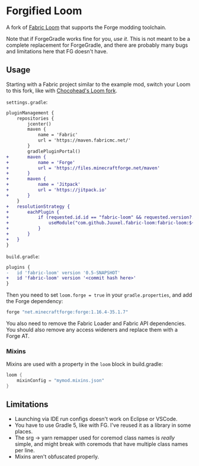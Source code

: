 # Forgified Loom

A fork of [Fabric Loom](https://github.com/FabricMC/fabric-loom) that supports the Forge modding toolchain.

Note that if ForgeGradle works fine for you, *use it*.
This is not meant to be a complete replacement for ForgeGradle,
and there are probably many bugs and limitations here that FG doesn't have.

## Usage

Starting with a Fabric project similar to the example mod,
switch your Loom to this fork, like with [Chocohead's Loom fork](https://github.com/Chocohead/Fabric-Loom/).

`settings.gradle`:
```diff
pluginManagement {
	repositories {
		jcenter()
		maven {
			name = 'Fabric'
			url = 'https://maven.fabricmc.net/'
		}
		gradlePluginPortal()
+		maven {
+			name = 'Forge'
+			url = 'https://files.minecraftforge.net/maven'
+		}
+		maven {
+			name = 'Jitpack'
+			url = 'https://jitpack.io'
+		}
	}
+	resolutionStrategy {
+		eachPlugin {
+			if (requested.id.id == "fabric-loom" && requested.version?.endsWith("-SNAPSHOT") != true) {
+				useModule("com.github.Juuxel.fabric-loom:fabric-loom:${requested.version}")
+			}
+		}
+	}
}
```
`build.gradle`:
```diff
plugins {
-	id 'fabric-loom' version '0.5-SNAPSHOT'
+	id 'fabric-loom' version '<commit hash here>'
}
```

Then you need to set `loom.forge = true` in your `gradle.properties`,
and add the Forge dependency:

```groovy
forge "net.minecraftforge:forge:1.16.4-35.1.7"
```

You also need to remove the Fabric Loader and Fabric API dependencies.
You should also remove any access wideners and replace them with a Forge AT.

### Mixins

Mixins are used with a property in the `loom` block in build.gradle:

```groovy
loom {
	mixinConfig = "mymod.mixins.json"
}
```

## Limitations

- Launching via IDE run configs doesn't work on Eclipse or VSCode.
- You have to use Gradle 5, like with FG. I've reused it as a library
  in some places. 
- The srg -> yarn remapper used for coremod class names is *really* simple,
  and might break with coremods that have multiple class names per line.
- Mixins aren't obfuscated properly.
